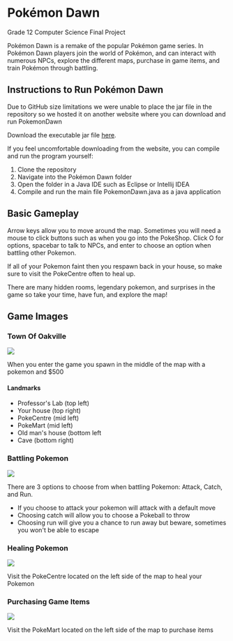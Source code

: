 # Pokémon Dawn

Grade 12 Computer Science Final Project

Pokémon Dawn is a remake of the popular Pokémon game series. In Pokémon Dawn players join the world of Pokémon, and can interact
with numerous NPCs, explore the different maps, purchase in game items, and train Pokémon through battling.

<h2>Instructions to Run Pokémon Dawn</h2>
<p>Due to GitHub size limitations we were unable to place the jar file in the repository so we hosted it on another website where you can download and run PokemonDawn</p>
<p>Download the executable jar file <a href="http://www.mediafire.com/file/ro8ea0xs878jseo/PokemonDawn.jar/file">here</a>.</p>
  
<p>If you feel uncomfortable downloading from the website, you can compile and run the program yourself:</p>
<ol>
<li>Clone the repository</li>
<li>Navigate into the Pokémon Dawn folder</li>
<li>Open the folder in a Java IDE such as Eclipse or Intellij IDEA</li>
<li>Compile and run the main file PokemonDawn.java as a java application</li>
</ol>

<h2>Basic Gameplay</h2>
<p>Arrow keys allow you to move around the map.
Sometimes you will need a mouse to click buttons such as when you go into the PokeShop. Click O for options, spacebar to talk to NPCs, and enter to choose an option when battling other Pokemon.</p>
<p>If all of your Pokemon faint then you respawn back in your house, so make sure to visit the PokeCentre often to heal up.</p>
<p>There are many hidden rooms, legendary pokemon, and surprises in the game so take your time, have fun, and explore the map!</p>

<h2><b>Game Images</b></h2>

<h3>Town Of Oakville</h3>
<img src="https://i.imgur.com/YPs7e1C.png?1"/>
<p>When you enter the game you spawn in the middle of the map with a pokemon and $500</p>
<h4>Landmarks</h4>
<ul>
<li>Professor's Lab (top left)</li>
<li>Your house (top right)</li>
<li>PokeCentre (mid left)</li>
<li>PokeMart (mid left)</li>
<li>Old man's house (bottom left</li>
<li>Cave (bottom right) </li>
</ul>

<h3>Battling Pokemon</h3>
<img src="https://i.imgur.com/lrRnJzU.png?1"/>
<p>There are 3 options to choose from when battling Pokemon: Attack, Catch, and Run.<p>
<ul>
<li>If you choose to attack your pokemon will attack with a default move</li>
<li>Choosing catch will allow you to choose a Pokeball to throw</li>
<li>Choosing run will give you a chance to run away but beware, sometimes you won't be able to escape</li>
</ul>
<h3>Healing Pokemon</h3>
<img src="https://i.imgur.com/BMNaspV.png?1"/>
<p>Visit the PokeCentre located on the left side of the map to heal your Pokemon</p>
<h3>Purchasing Game Items</h3>
<img src="https://i.imgur.com/RQSKEyN.png?1"/>
<p>Visit the PokeMart located on the left side of the map to purchase items</p>

